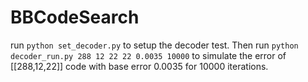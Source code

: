 # BBCodeSearch


run `python set_decoder.py` to setup the decoder test. Then run `python decoder_run.py 288 12 22 22 0.0035 10000` to simulate the error of [[288,12,22]] code with base error 0.0035 for 10000 iterations. 
